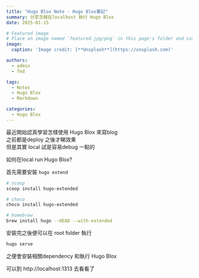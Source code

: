 ```yaml
---
title: "Hugo Blox Note - Hugo Blox筆記"
summary: 分享怎樣在localhost 執行 Hugo Blox
date: 2025-01-15

# Featured image
# Place an image named `featured.jpg/png` in this page's folder and customize its options here.
image:
  caption: 'Image credit: [**Unsplash**](https://unsplash.com)'

authors:
  - admin
  - Ted

tags:
  - Notes
  - Hugo Blox
  - Markdown

categories:
  - Hugo Blox
---
```


最近開始認真學習怎樣使用 Hugo Blox 來寫blog  
之前都是deploy 之後才睇效果  
但是其實 local 試是容易debug 一點的  

如何在local run Hugo Blox?  

首先需要安裝 `hugo extend`  
```bash
# scoop
scoop install hugo-extended

# choco
choco install hugo-extended

# homebrew
brew install hugo --HEAD --with-extended

```

安裝完之後便可以在 root folder 執行
```bash
hugo serve
```

之便會安裝相關dependency 和執行 Hugo Blox 

可以到 http://localhost:1313 去看看了


